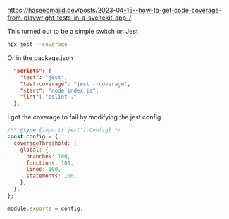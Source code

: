 https://haseebmajid.dev/posts/2023-04-15--how-to-get-code-coverage-from-playwright-tests-in-a-sveltekit-app-/

This turned out to be a simple switch on Jest

```sh
npx jest --coverage
```

Or in the package.json

```json
  "scripts": {
    "test": "jest",
    "test-coverage": "jest --coverage",
    "start": "node index.js",
    "lint": "eslint ."
  },
```

I got the coverage to fail by modifying the jest config.

```js
/** @type {import('jest').Config} */
const config = {
  coverageThreshold: {
    global: {
      branches: 100,
      functions: 100,
      lines: 100,
      statements: 100,
    },
  },
};

module.exports = config;
```
